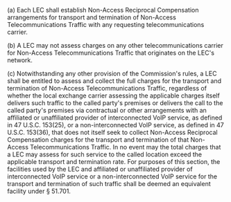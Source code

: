 (a) Each LEC shall establish Non-Access Reciprocal Compensation arrangements for transport and termination of Non-Access Telecommunications Traffic with any requesting telecommunications carrier.

(b) A LEC may not assess charges on any other telecommunications carrier for Non-Access Telecommunications Traffic that originates on the LEC's network.

(c) Notwithstanding any other provision of the Commission's rules, a LEC shall be entitled to assess and collect the full charges for the transport and termination of Non-Access Telecommunications Traffic, regardless of whether the local exchange carrier assessing the applicable charges itself delivers such traffic to the called party's premises or delivers the call to the called party's premises via contractual or other arrangements with an affiliated or unaffiliated provider of interconnected VoIP service, as defined in 47 U.S.C. 153(25), or a non-interconnected VoIP service, as defined in 47 U.S.C. 153(36), that does not itself seek to collect Non-Access Reciprocal Compensation charges for the transport and termination of that Non-Access Telecommunications Traffic. In no event may the total charges that a LEC may assess for such service to the called location exceed the applicable transport and termination rate. For purposes of this section, the facilities used by the LEC and affiliated or unaffiliated provider of interconnected VoIP service or a non-interconnected VoIP service for the transport and termination of such traffic shall be deemed an equivalent facility under § 51.701.

